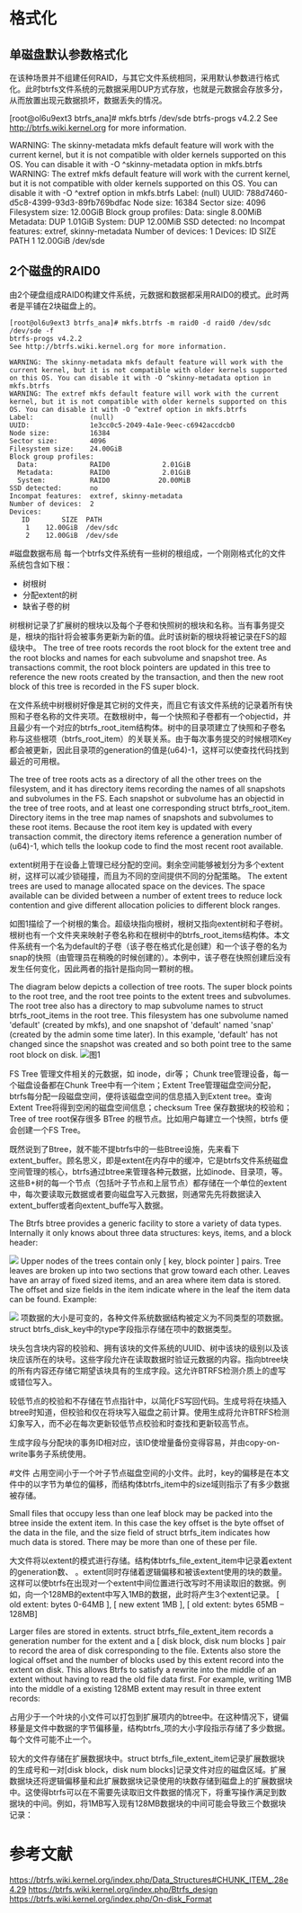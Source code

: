# 格式化
## 单磁盘默认参数格式化
在该种场景并不组建任何RAID，与其它文件系统相同，采用默认参数进行格式化。此时btrfs文件系统的元数据采用DUP方式存放，也就是元数据会存放多分，从而放置出现元数据损坏，数据丢失的情况。

[root@ol6u9ext3 btrfs_ana]# mkfs.btrfs /dev/sde 
btrfs-progs v4.2.2
See http://btrfs.wiki.kernel.org for more information.

WARNING: The skinny-metadata mkfs default feature will work with the current kernel, but it is not compatible with older kernels supported on this OS. You can disable it with -O ^skinny-metadata option in mkfs.btrfs
WARNING: The extref mkfs default feature will work with the current kernel, but it is not compatible with older kernels supported on this OS. You can disable it with -O ^extref option in mkfs.btrfs
Label:              (null)
UUID:               788d7460-d5c8-4399-93d3-89fb769bdfac
Node size:          16384
Sector size:        4096
Filesystem size:    12.00GiB
Block group profiles:
  Data:             single            8.00MiB
  Metadata:         DUP               1.01GiB
  System:           DUP              12.00MiB
SSD detected:       no
Incompat features:  extref, skinny-metadata
Number of devices:  1
Devices:
   ID        SIZE  PATH
    1    12.00GiB  /dev/sde


## 2个磁盘的RAID0
由2个硬盘组成RAID0构建文件系统，元数据和数据都采用RAID0的模式。此时两者是平铺在2块磁盘上的。

```
[root@ol6u9ext3 btrfs_ana]# mkfs.btrfs -m raid0 -d raid0 /dev/sdc /dev/sde -f
btrfs-progs v4.2.2
See http://btrfs.wiki.kernel.org for more information.

WARNING: The skinny-metadata mkfs default feature will work with the current kernel, but it is not compatible with older kernels supported on this OS. You can disable it with -O ^skinny-metadata option in mkfs.btrfs
WARNING: The extref mkfs default feature will work with the current kernel, but it is not compatible with older kernels supported on this OS. You can disable it with -O ^extref option in mkfs.btrfs
Label:              (null)
UUID:               1e3cc0c5-2049-4a1e-9eec-c6942accdcb0
Node size:          16384
Sector size:        4096
Filesystem size:    24.00GiB
Block group profiles:
  Data:             RAID0             2.01GiB
  Metadata:         RAID0             2.01GiB
  System:           RAID0            20.00MiB
SSD detected:       no
Incompat features:  extref, skinny-metadata
Number of devices:  2
Devices:
   ID        SIZE  PATH
    1    12.00GiB  /dev/sdc
    2    12.00GiB  /dev/sde
```

#磁盘数据布局
每一个btrfs文件系统有一些树的根组成，一个刚刚格式化的文件系统包含如下根：
- 树根树
- 分配extent的树
- 缺省子卷的树

树根树记录了扩展树的根块以及每个子卷和快照树的根块和名称。当有事务提交是，根块的指针将会被事务更新为新的值。此时该树新的根块将被记录在FS的超级块中。
The tree of tree roots records the root block for the extent tree and the root blocks and names for each subvolume and snapshot tree. As transactions commit, the root block pointers are updated in this tree to reference the new roots created by the transaction, and then the new root block of this tree is recorded in the FS super block.

在文件系统中树根树好像是其它树的文件夹，而且它有该文件系统的记录着所有快照和子卷名称的文件夹项。在数根树中，每一个快照和子卷都有一个objectid，并且最少有一个对应的btrfs_root_item结构体。树中的目录项建立了快照和子卷名称与这些根项（btrfs_root_item）的关联关系。由于每次事务提交的时候根项Key都会被更新，因此目录项的generation的值是(u64)-1，这样可以使查找代码找到最近的可用根。

The tree of tree roots acts as a directory of all the other trees on the filesystem, and it has directory items recording the names of all snapshots and subvolumes in the FS. Each snapshot or subvolume has an objectid in the tree of tree roots, and at least one corresponding struct btrfs_root_item. Directory items in the tree map names of snapshots and subvolumes to these root items. Because the root item key is updated with every transaction commit, the directory items reference a generation number of (u64)-1, which tells the lookup code to find the most recent root available.

extent树用于在设备上管理已经分配的空间。剩余空间能够被划分为多个extent树，这样可以减少锁碰撞，而且为不同的空间提供不同的分配策略。
The extent trees are used to manage allocated space on the devices. The space available can be divided between a number of extent trees to reduce lock contention and give different allocation policies to different block ranges.

如图1描绘了一个树根的集合。超级块指向根树，根树又指向extent树和子卷树。根树也有一个文件夹来映射子卷名称和在根树中的btrfs_root_items结构体。本文件系统有一个名为default的子卷（该子卷在格式化是创建）和一个该子卷的名为snap的快照（由管理员在稍晚的时候创建的）。本例中，该子卷在快照创建后没有发生任何变化，因此两者的指针是指向同一颗树的根。

The diagram below depicts a collection of tree roots. The super block points to the root tree, and the root tree points to the extent trees and subvolumes. The root tree also has a directory to map subvolume names to struct btrfs_root_items in the root tree. This filesystem has one subvolume named 'default' (created by mkfs), and one snapshot of 'default' named 'snap' (created by the admin some time later). In this example, 'default' has not changed since the snapshot was created and so both point tree to the same root block on disk. 
![图1 ](./btrfs_all/btrfs_layout_tl.png)


FS Tree 管理文件相关的元数据，如 inode，dir等； Chunk tree管理设备，每一个磁盘设备都在Chunk Tree中有一个item；Extent Tree管理磁盘空间分配，btrfs每分配一段磁盘空间，便将该磁盘空间的信息插入到Extent tree。查询Extent Tree将得到空闲的磁盘空间信息；checksum Tree 保存数据块的校验和；Tree of tree root保存很多 BTree 的根节点。比如用户每建立一个快照，btrfs 便会创建一个FS Tree。


既然说到了Btree，就不能不提btrfs中的一些Btree设施，先来看下extent_buffer。顾名思义，即是extent在内存中的缓冲，它是btrfs文件系统磁盘空间管理的核心，btrfs通过btree来管理各种元数据，比如inode、目录项，等。这些B+树的每一个节点（包括叶子节点和上层节点）都存储在一个单位的extent中，每次要读取元数据或者要向磁盘写入元数据，则通常先先将数据读入extent_buffer或者向extent_buffe写入数据。

The Btrfs btree provides a generic facility to store a variety of data types. Internally it only knows about three data structures: keys, items, and a block header: 

![](./btrfs_all/tree_ds.png)
Upper nodes of the trees contain only [ key, block pointer ] pairs. Tree leaves are broken up into two sections that grow toward each other. Leaves have an array of fixed sized items, and an area where item data is stored. The offset and size fields in the item indicate where in the leaf the item data can be found. Example: 

![](./btrfs_all/Leaf-structure.png)
项数据的大小是可变的，各种文件系统数据结构被定义为不同类型的项数据。struct btrfs_disk_key中的type字段指示存储在项中的数据类型。


块头包含块内容的校验和、拥有该块的文件系统的UUID、树中该块的级别以及该块应该所在的块号。这些字段允许在读取数据时验证元数据的内容。指向btree块的所有内容还存储它期望该块具有的生成字段。这允许BTRFS检测介质上的虚写或错位写入。


较低节点的校验和不存储在节点指针中，以简化FS写回代码。生成号将在块插入btree时知道，但校验和仅在将块写入磁盘之前计算。使用生成将允许BTRFS检测幻象写入，而不必在每次更新较低节点校验和时查找和更新较高节点。


生成字段与分配块的事务ID相对应，该ID使增量备份变得容易，并由copy-on-write事务子系统使用。


#文件
占用空间小于一个叶子节点磁盘空间的小文件。此时，key的偏移是在本文件中的以字节为单位的偏移，而结构体btrfs_item中的size域则指示了有多少数据被存储。

Small files that occupy less than one leaf block may be packed into the btree inside the extent item. In this case the key offset is the byte offset of the data in the file, and the size field of struct btrfs_item indicates how much data is stored. There may be more than one of these per file.

大文件将以extent的模式进行存储。结构体btrfs_file_extent_item中记录着extent的generation数、  。extent同时存储着逻辑偏移和被该extent使用的块的数量。这样可以使btrfs在出现对一个extent中间位置进行改写时不用读取旧的数据。例如，向一个128MB的extent中写入1MB的数据，此时将产生3个extent记录。
[ old extent: bytes 0-64MB ], [ new extent 1MB ], [ old extent: bytes 65MB – 128MB]

Larger files are stored in extents. struct btrfs_file_extent_item records a generation number for the extent and a [ disk block, disk num blocks ] pair to record the area of disk corresponding to the file. Extents also store the logical offset and the number of blocks used by this extent record into the extent on disk. This allows Btrfs to satisfy a rewrite into the middle of an extent without having to read the old file data first. For example, writing 1MB into the middle of a existing 128MB extent may result in three extent records: 

占用少于一个叶块的小文件可以打包到扩展项内的btree中。在这种情况下，键偏移量是文件中数据的字节偏移量，结构btrfs_项的大小字段指示存储了多少数据。每个文件可能不止一个。


较大的文件存储在扩展数据块中。struct btrfs_file_extent_item记录扩展数据块的生成号和一对[disk block，disk num blocks]记录文件对应的磁盘区域。扩展数据块还将逻辑偏移量和此扩展数据块记录使用的块数存储到磁盘上的扩展数据块中。这使得btrfs可以在不需要先读取旧文件数据的情况下，将重写操作满足到数据块的中间。例如，将1MB写入现有128MB数据块的中间可能会导致三个数据块记录：

# 参考文献
https://btrfs.wiki.kernel.org/index.php/Data_Structures#CHUNK_ITEM_.28e4.29
https://btrfs.wiki.kernel.org/index.php/Btrfs_design
https://btrfs.wiki.kernel.org/index.php/On-disk_Format